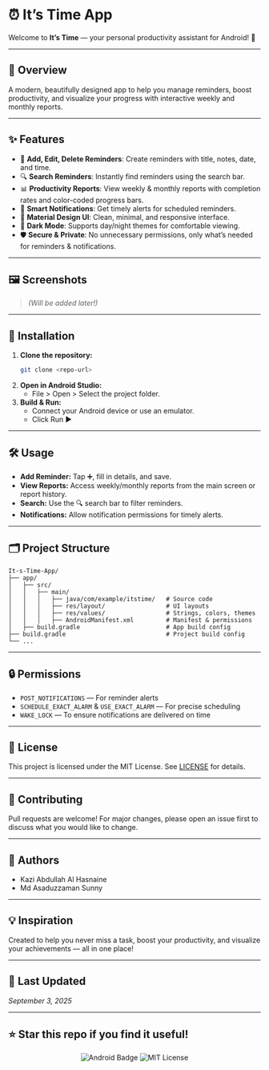 # ⏰ It’s Time App

Welcome to **It’s Time** — your personal productivity assistant for Android! 🚀

---

## 📱 Overview
A modern, beautifully designed app to help you manage reminders, boost productivity, and visualize your progress with interactive weekly and monthly reports.

---

## ✨ Features
- 📝 **Add, Edit, Delete Reminders**: Create reminders with title, notes, date, and time.
- 🔍 **Search Reminders**: Instantly find reminders using the search bar.
- 📊 **Productivity Reports**: View weekly & monthly reports with completion rates and color-coded progress bars.
- 🔔 **Smart Notifications**: Get timely alerts for scheduled reminders.
- 🎨 **Material Design UI**: Clean, minimal, and responsive interface.
- 🌙 **Dark Mode**: Supports day/night themes for comfortable viewing.
- 🛡️ **Secure & Private**: No unnecessary permissions, only what’s needed for reminders & notifications.

---

## 🖼️ Screenshots
> *(Will be added later!)*

---

## 🚀 Installation
1. **Clone the repository:**
   ```bash
   git clone <repo-url>
   ```
2. **Open in Android Studio:**
   - File > Open > Select the project folder.
3. **Build & Run:**
   - Connect your Android device or use an emulator.
   - Click Run ▶️

---

## 🛠️ Usage
- **Add Reminder:** Tap ➕, fill in details, and save.
- **View Reports:** Access weekly/monthly reports from the main screen or report history.
- **Search:** Use the 🔍 search bar to filter reminders.
- **Notifications:** Allow notification permissions for timely alerts.

---

## 🗂️ Project Structure
```
It-s-Time-App/
├── app/
│   ├── src/
│   │   ├── main/
│   │   │   ├── java/com/example/itstime/   # Source code
│   │   │   ├── res/layout/                 # UI layouts
│   │   │   ├── res/values/                 # Strings, colors, themes
│   │   │   ├── AndroidManifest.xml         # Manifest & permissions
│   ├── build.gradle                        # App build config
├── build.gradle                            # Project build config
└── ...
```

---

## 🔒 Permissions
- `POST_NOTIFICATIONS` — For reminder alerts
- `SCHEDULE_EXACT_ALARM` & `USE_EXACT_ALARM` — For precise scheduling
- `WAKE_LOCK` — To ensure notifications are delivered on time

---

## 📄 License
This project is licensed under the MIT License. See [LICENSE](LICENSE) for details.

---

## 🤝 Contributing
Pull requests are welcome! For major changes, please open an issue first to discuss what you would like to change.

---

## 👤 Authors
- Kazi Abdullah Al Hasnaine
- Md Asaduzzaman Sunny

---

## 💡 Inspiration
Created to help you never miss a task, boost your productivity, and visualize your achievements — all in one place!

---

## 📅 Last Updated
*September 3, 2025*

---

## ⭐️ Star this repo if you find it useful!

<p align="center">
  <img src="https://img.shields.io/badge/Android-It's%20Time-brightgreen" alt="Android Badge" />
  <img src="https://img.shields.io/badge/License-MIT-blue" alt="MIT License" />
</p>
